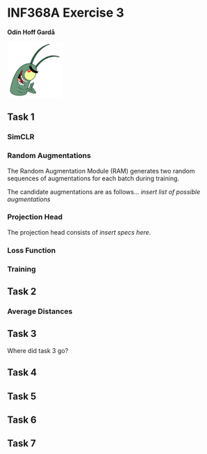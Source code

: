 # INF368A Exercise 3
**Odin Hoff Gardå**

![Plankton](figs/plankton.png)


## Task 1 

### SimCLR 

### Random Augmentations 

The Random Augmentation Module (RAM) generates two random sequences of augmentations for each batch during training.

The candidate augmentations are as follows... *insert list of possible augmentations*

### Projection Head

The projection head consists of *insert specs here*.

### Loss Function

### Training


## Task 2 

### Average Distances


## Task 3

Where did task 3 go?


## Task 4


## Task 5


## Task 6


## Task 7
